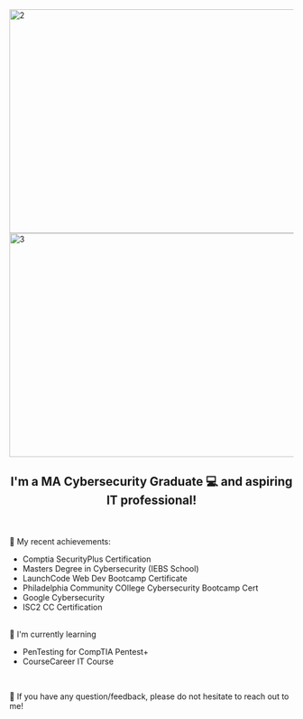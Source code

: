 <img width="1584" height="396" alt="2" src="https://github.com/user-attachments/assets/462c2867-2bfe-4eb9-99c1-165901a571be" />
<img width="1584" height="396" alt="3" src="https://github.com/user-attachments/assets/a04c94a2-7285-455f-8e74-48ff2d1273a9" />


<h2 align="center">
I'm a MA Cybersecurity Graduate 💻 and aspiring IT professional!
</h2> 
<br>
<br>
 🔭 My recent achievements:

- Comptia SecurityPlus Certification
- Masters Degree in Cybersecurity (IEBS School)
- LaunchCode Web Dev Bootcamp Certificate
- Philadelphia Community COllege Cybersecurity Bootcamp Cert
- Google Cybersecurity
- ISC2 CC Certification

<br>
🌱 I'm currently learning

- PenTesting for CompTIA Pentest+
- CourseCareer IT Course
  
<br>

💬 If you have any question/feedback, please do not hesitate to reach out to me!
